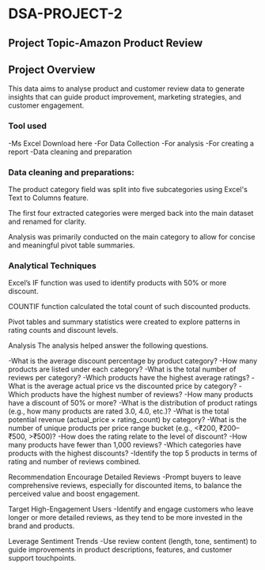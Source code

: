 # DSA-PROJECT-2


## Project Topic-Amazon Product Review

## Project Overview
This data aims to analyse product and customer review data to generate insights that can guide product improvement, marketing strategies, and customer engagement.

### Tool used
-Ms Excel Download here
 -For Data Collection
 -For analysis
 -For creating a report
 -Data cleaning and preparation

### Data cleaning and preparations:

The product category field was split into five subcategories using Excel's Text to Columns feature.

The first four extracted categories were merged back into the main dataset and renamed for clarity.

Analysis was primarily conducted on the main category to allow for concise and meaningful pivot table summaries.

### Analytical Techniques
Excel’s IF function was used to identify products with 50% or more discount.

COUNTIF function calculated the total count of such discounted products.

Pivot tables and summary statistics were created to explore patterns in rating counts and discount levels.

Analysis
The analysis helped answer the following questions.

-What is the average discount percentage by product category?
-How many products are listed under each category?
-What is the total number of reviews per category?
-Which products have the highest average ratings?
-What is the average actual price vs the discounted price by category?
-Which products have the highest number of reviews?
-How many products have a discount of 50% or more?
-What is the distribution of product ratings (e.g., how many products are rated 3.0, 4.0, etc.)?
-What is the total potential revenue (actual_price × rating_count) by category?
-What is the number of unique products per price range bucket (e.g., <₹200, ₹200–₹500, >₹500)?
-How does the rating relate to the level of discount?
-How many products have fewer than 1,000 reviews?
-Which categories have products with the highest discounts?
-Identify the top 5 products in terms of rating and number of reviews combined.

Recommendation
Encourage Detailed Reviews -Prompt buyers to leave comprehensive reviews, especially for discounted items, to balance the perceived value and boost engagement.

Target High-Engagement Users -Identify and engage customers who leave longer or more detailed reviews, as they tend to be more invested in the brand and products.

Leverage Sentiment Trends -Use review content (length, tone, sentiment) to guide improvements in product descriptions, features, and customer support touchpoints.


